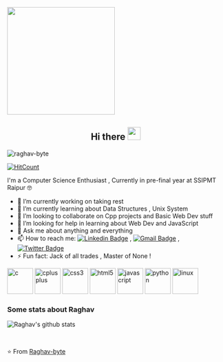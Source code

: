 <img align="Center" src="https://camo.githubusercontent.com/3b7c592ede97b6138ffd4b1cc1541c2f3b11fd39/687474703a2f2f33312e6d656469612e74756d626c722e636f6d2f31376665613932306666333665663466356238373764353231366137616164392f74756d626c725f6d6f39786a65387a5a34317163626975666f315f313238302e676966" height="250px" width ="250px">


<h2 align="Center">  Hi there <img src="https://media.giphy.com/media/WUlplcMpOCEmTGBtBW/giphy.gif" width="30"> </h3>
<p align="left"> <img src="https://komarev.com/ghpvc/?username=raghav-byte" alt="raghav-byte" /> </p>

[![HitCount](http://hits.dwyl.com/Raghav-byte/Raghav-byte.svg)](http://hits.dwyl.com/Raghav-byte/Raghav-byte)

I'm a Computer Science Enthusiast , Currently in pre-final year  at SSIPMT Raipur 🤓

- 🔭 I’m currently working on taking rest 
- 🌱 I’m currently learning about Data Structures , Unix System 
- 👯 I’m looking to collaborate on Cpp projects and Basic Web Dev stuff
- 🤔 I’m looking for help in learning about Web Dev and JavaScript 
- 💬 Ask me about anything and everything 
- 📫 How to reach me:
[![Linkedin Badge](https://img.shields.io/badge/-LinkedIn-blue?style=flat-square&logo=Linkedin&logoColor=white&link=https://www.linkedin.com/in/raghav-byte/)](https://www.linkedin.com/in/raghav-byte/) 
, [![Gmail Badge](https://img.shields.io/badge/-Gmail-c14438?style=flat-square&logo=Gmail&logoColor=white&link=mailto:shuklaraghav321.com)](mailto:shuklaraghav321@gmail.com)
,[![Twitter Badge](https://img.shields.io/badge/-Raghav-1ca0f1?style=flat-square&logo=twitter&logoColor=white&link=https://twitter.com/_raghavit)](https://twitter.com/_raghavit)
- ⚡ Fun fact: Jack of all trades , Master of None ! 

<p align="left"><img src="https://konpa.github.io/devicon/devicon.git/icons/c/c-original.svg" alt="c" width="60" height="60"/>
<img src="https://konpa.github.io/devicon/devicon.git/icons/cplusplus/cplusplus-original.svg" alt="cplusplus" width="60" height="60"/>
<img src="https://konpa.github.io/devicon/devicon.git/icons/css3/css3-original-wordmark.svg" alt="css3" width="60" height="60"/>
<img src="https://konpa.github.io/devicon/devicon.git/icons/html5/html5-original-wordmark.svg" alt="html5" width="60" height="60"/> 
<img src="https://konpa.github.io/devicon/devicon.git/icons/javascript/javascript-original.svg" alt="javascript" width="60" height="60"/>
<img src="https://konpa.github.io/devicon/devicon.git/icons/python/python-original-wordmark.svg" alt="python" width="60" height="60"/> 
<img src="https://konpa.github.io/devicon/devicon.git/icons/linux/linux-original.svg" alt="linux" width="60" height="60"/></p>


### Some stats about Raghav
<img alt="Raghav's github stats" src="https://github-readme-stats.vercel.app/api?username=raghav-byte&&show_icons=true&title_color=ffffff&icon_color=bb2acf&text_color=daf7dc&bg_color=151515" >

<a href="https://sourcerer.io/Raghav-byte"><img src="https://img.shields.io/badge/C++-215%20commits-blue.svg" alt=""></a>
<a href="https://sourcerer.io/Raghav-byte"><img src="https://img.shields.io/badge/C-58%20commits-brown.svg" alt=""></a>
<a href="https://sourcerer.io/Raghav-byte"><img src="https://img.shields.io/badge/Python-192%20commits-orange.svg" alt=""></a>
<a href="https://sourcerer.io/Raghav-byte"><img src="https://img.shields.io/badge/HTML-86%20commits-green.svg" alt=""></a>
<a href="https://sourcerer.io/Raghav-byte"><img src="https://img.shields.io/badge/Dart-32%20commits-red.svg" alt=""></a>
<a href="https://sourcerer.io/Raghav-byte"><img src="https://img.shields.io/badge/CSS-78%20commits-purple.svg" alt=""></a>


⭐️ From [Raghav-byte](https://github.com/Raghav-byte)


